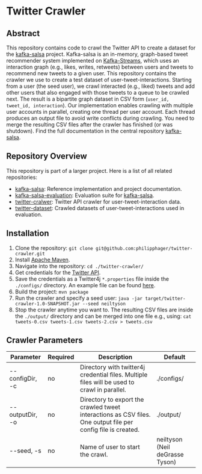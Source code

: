 
# Twitter Crawler
## Abstract
This repository contains code to crawl the Twitter API to create a dataset for the [kafka-salsa](https://github.com/torbsto/kafka-salsa) project. Kafka-salsa is an in-memory, graph-based tweet recommender system implemented on [Kafka-Streams](https://kafka.apache.org/documentation/streams/), which uses an interaction graph (e.g., likes, writes, retweets) between users and tweets to recommend new tweets to a given user. This repository contains the crawler we use to create a test dataset of user-tweet-interactions. Starting from a user (the seed user), we crawl interacted (e.g., liked) tweets and add other users that also engaged with those tweets to a queue to be crawled next. The result is a bipartite graph dataset in CSV form (`user_id, tweet_id, interaction`). Our implementation enables crawling with multiple user accounts in parallel, creating one thread per user account. Each thread produces an output file to avoid write conflicts during crawling. You need to merge the resulting CSV files after the crawler has finished (or was shutdown). Find the full documentation in the central repository [kafka-salsa](https://github.com/torbsto/kafka-salsa).

## Repository Overview
This repository is part of a larger project. Here is a list of all related repositories:
* [kafka-salsa](https://github.com/torbsto/kafka-salsa): Reference implementation and project documentation.
* [kafka-salsa-evaluation](https://github.com/philipphager/kafka-salsa-evaluation): Evaluation suite for [kafka-salsa](https://github.com/torbsto/kafka-salsa).
* [twitter-cralwer](https://github.com/philipphager/twitter-crawler): Twitter API crawler for user-tweet-interaction data.
* [twitter-dataset](https://github.com/philipphager/twitter-dataset): Crawled datasets of user-tweet-interactions used in evaluation.

## Installation
1. Clone the repository: `git clone git@github.com:philipphager/twitter-crawler.git`
2. Install [Apache Maven](https://maven.apache.org/install.html).
3. Navigate into the repository: `cd ./twitter-crawler/`
4. Get credentials for the [Twitter API](https://developer.twitter.com/).
5. Save the credentials as a Twitter4j `*.properties` file inside the `./configs/` directory. An example file can be found [here](http://twitter4j.org/en/configuration.html).
6. Build the project: `mvn package`
7. Run the crawler and specify a seed user: `java -jar target/twitter-crawler-1.0-SNAPSHOT.jar --seed neiltyson`
8. Stop the crawler anytime you want to. The resulting CSV files are inside the `./output/` directory and can be merged into one file e.g., using: `cat tweets-0.csv tweets-1.csv tweets-2.csv > tweets.csv` 

## Crawler Parameters
| Parameter        | Required | Description                        | Default |
| ---------------- | -------- | ---------------------------------- | ------- |
| --configDir, -c  | no       | Directory with twitter4j credential files. Multiple files will be used to crawl in parallel. | ./configs/ |
| --outputDir, -o  | no       | Directory to export the crawled tweet interactions as CSV files. One output file per config file is created. | ./output/ |
| --seed, -s       | no       | Name of user to start the crawl. | neiltyson (Neil deGrasse Tyson) |
